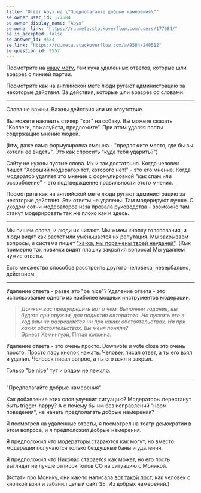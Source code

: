 ```yaml
---
title: "Ответ Abyx на \"Предполагайте добрые намерения\""
se.owner.user_id: 177684
se.owner.display_name: "Abyx"
se.owner.link: "https://ru.meta.stackoverflow.com/users/177684/"
se.is_accepted: false
se.answer_id: 9584
se.link: "https://ru.meta.stackoverflow.com/a/9584/240512"
se.question_id: 9557
---
```


Посмотрите на [нашу мету](https://ru.meta.stackoverflow.com/q/9559/177684), там куча удаленных ответов, которые шли вразрез с линией партии.

Посмотрите как на английской мете люди ругают администрацию за некоторые действия. За действия, которые шли вразрез со словами.

----

Слова не важны. Важны действия или их отсутствие.

Вы можете наклеить стикер "кот" на собаку. Вы можете сказать "Коллеги, пожалуйста, предложите". При этом удаляя посты содержащие мнение людей.  

(btw, даже сама формулировка смешна - "предложите место, где бы вы хотели её видеть". Это как спросить "куда тебя ударить?")

Сайту не нужны пустые слова. Их и так достаточно.   Когда человек пишет "Хороший модератор тот, которого нет!" - это его мнение. Когда модератор удаляет это мнение с формулировкой "как спам или оскорбление" - это подтверждение правильности этого мнения.

Посмотрите как на английской мете люди ругают администрацию за некоторые действия. Эти ответы не удалены. Там модерируют лучше. С уходом сотни модераторов изза провала руководства - возможно там станут модерировать так же плохо как и здесь.

----

Мы пишем слова, и люди их читают.   Мы жмем кнопку голосования, и люди видят как растет или уменьшается их репутация.   Мы закрываем вопросы, и система пишет ["ха-ха, мы поражены твоей неудачей"](https://www.google.com/search?q=поражен+твоей+неудачей).   (Кмк примерно так новички видят плашку закрытия вопроса)   Мы удаляем чужие ответы.

Есть множество способов расстроить другого человека, невербально, действием.

----

Удаление ответа - разве это "be nice"?   Удаление ответа - это использование одного из наиболее мощных инструментов модерации.

> *Должен вас предупредить вот о чем. Выполняя задание, вы будете при оружии, для поднятия авторитета. Но пускать его в ход вам не разрешается ни при каких обстоятельствах. Ни при каких обстоятельствах. Вы меня поняли?*  
> Эрнест Хемингуэй, Пятая колонна.

Удаление ответа - это очень просто. Downvote и vote close это очень просто. Просто пару кнопок нажать.   Человек писал ответ, а ты его взял и удалил.   Человек писал вопрос, а ты его взял и закрыл.

Только "be nice" тут и рядом не лежало.  

----

"Предполагайте добрые намерения"

Как добавление этих слов улучшит ситуацию? Модераторы перестанут быть trigger-happy?   А с почему бы им без исправлений "норм поведения", не начать предполагать добрые намерения?

Я посмотрел на удаленные ответы, я посмотрел на театр демократии в этом вопросе, и я предположил добрые намерения.

Я предположил что модераторы стараются как могут, но вместо модерации получаются только бездушные баны и удаления.

Я предположил что Николас старается как может, но его посты выглядят не лучше отписок топов СО на ситуацию с Моникой.

(Кстати про Монику, они как-то написала [вот такой пост](https://medium.com/@cellio/dear-stack-overflow-we-need-to-talk-13bf3f90204f), как человек с кнопкой взял и забанил целый сайт SE. Из добрых намерений.)
